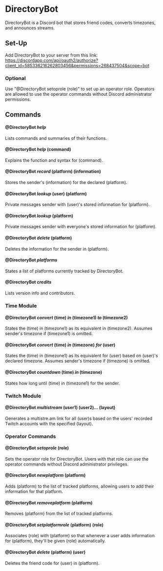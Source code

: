 # DirectoryBot
DirectoryBot is a Discord bot that stores friend codes, converts timezones, and announces streams.

## Set-Up
Add DirectoryBot to your server from this link: https://discordapp.com/api/oauth2/authorize?client_id=585336216262803456&permissions=268437504&scope=bot
### Optional
Use "@DirectoryBot setoprole (role)" to set up an operator role. Operators are allowed to use the operator commands without Discord administrator permissions.

## Commands
#### @DirectoryBot *help*
Lists commands and summaries of their functions.

#### @DirectoryBot *help* (command)
Explains the function and syntax for (command).

#### @DirectoryBot *record* (platform) (information)
Stores the sender's (information) for the declared (platform).

#### @DirectoryBot *lookup* (user) (platform)
Private messages sender with (user)'s stored information for (platform).

#### @DirectoryBot *lookup* (platform)
Private messages sender with everyone's stored information for (platform).

#### @DirectoryBot *delete* (platform)
Deletes the information for the sender in (platform).

#### @DirectoryBot *platforms*
States a list of platforms currently tracked by DirectoryBot.

#### @DirectoryBot *credits*
Lists version info and contributors.

### Time Module
#### @DirectoryBot *convert* (time) *in* (timezone1) *to* (timezone2)
States the (time) in (timezone1) as its equivalent in (timezone2). Assumes sender's timezone if (timezone1) is omitted.

#### @DirectoryBot *convert* (time) *in* (timezone) *for* (user)
States the (time) in (timezone1) as its equivalent for (user) based on (user)'s declared timezone. Assumes sender's timezone if (timezone) is omitted.

#### @DirectoryBot *countdown* (time) *in* (timezone)
States how long until (time) in (timezone1) for the sender.

### Twitch Module
#### @DirectoryBot *multistream* (user1) (user2)... (layout)
Generates a multistre.am link for all (user)s based on the users' recorded Twitch accounts with the specified (layout).

### Operator Commands
#### @DirectoryBot *setoprole* (role)
Sets the operator role for DirectoryBot. Users with that role can use the operator commands without Discord administrator privileges.

#### @DirectoryBot *newplatform* (platform)
Adds (platform) to the list of tracked platforms, allowing users to add their information for that platform.

#### @DirectoryBot *removeplatform* (platform)
Removes (platform) from the list of tracked platforms.

#### @DirectoryBot *setplatformrole* (platform) (role)
Associates (role) with (platform) so that whenever a user adds information for (platform), they'll be given (role) automatically.

#### @DirectoryBot *delete* (platform) (user)
Deletes the friend code for (user) in (platform).
